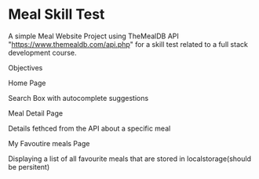 # Meal Skill Test

A simple Meal Website Project using TheMealDB API "https://www.themealdb.com/api.php" for a skill test related to a full stack development course.

Objectives

Home Page

Search Box with autocomplete suggestions

Meal Detail Page

Details fethced from the API about a specific meal

My Favoutire meals Page

Displaying a list of all favourite meals that are stored in localstorage(should be persitent)